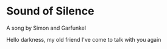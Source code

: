 # Sound of Silence
A song by Simon and Garfunkel

Hello darkness, my old friend
I've come to talk with you again

